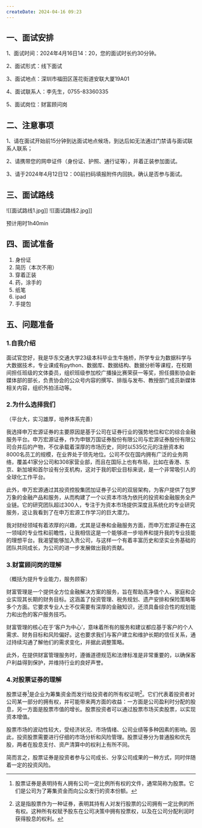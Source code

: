 ```yaml
---
createDate: 2024-04-16 09:23
---
```

## 一、面试安排

1、面试时间：2024年4月16日14：20，您的面试时长约30分钟。

2、面试形式：线下面试

3、面试地点：深圳市福田区莲花街道安联大厦19A01

4、面试联系人：李先生，0755-83360335

5、面试岗位：财富顾问岗

## 二、注意事项

1、请在面试开始前15分钟到达面试地点候场，到达后如无法通过门禁请与面试联系人联系；

2、请携带您的网申证件（身份证、护照、通行证等），并着正装参加面试。

3、请于2024年4月12日12：00前扫码填报附件内回执，确认是否参与面试。

## 三、面试路线

![[面试路线1.jpg]] ![[面试路线2.jpg]]

预计用时1h40min

## 四、面试准备
1. 身份证
2. 简历（本次不用）
3. 穿着正装
4. 药，涂手的
5. 纸笔
6. ipad
7. 手提包
## 五、问题准备
### 1.自我介绍

面试官您好，我是华东交通大学23级本科毕业生牛施桥，所学专业为数据科学与大数据技术，专业课成有python、数据库、数据结构、数据分析等课程，在校期间担任班级的文体委员，组织班级参加校广播操比赛荣获一等奖，担任摄影协会新媒体部的部长，负责协会的公众号内容的撰写、排版与发布、教授部门成员新媒体相关内容，组织外拍活动等。

### 2.为什么选择我们

（平台大，实习雄厚，培养体系完善）

我选择申万宏源证券的主要原因是基于公司在证券行业的强势地位和它的综合金融服务平台。申万宏源证券，作为申银万国证券股份有限公司与宏源证券股份有限公司合并后的产物，不仅承载着深厚的市场历史，同时以535亿元的注册资本和8000名员工的规模，在业界处于领先地位。公司不仅在国内拥有广泛的业务网络，覆盖41家分公司和308家营业部，而且在国际上也有布局，比如在香港、东京、新加坡和首尔设有分支机构，这对于我的职业目标来说，是一个非常吸引人的全球化工作平台。

此外，申万宏源通过其投资控股集团加证券子公司的双层架构，为客户提供了包罗万象的金融产品和服务，从而构建了一个以资本市场为依托的投资和金融服务全产业链。它的研究团队超过300人，专注于为资本市场提供深度且系统化的专业研究服务，这让我看到了在申万宏源工作学习的巨大潜力。

我对财经领域有着浓厚的兴趣，尤其是证券和金融服务方面，而申万宏源证券在这一领域的专业性和前瞻性，让我相信这是一个能够进一步培养和提升我的专业技能的理想平台。我渴望能够加入贵公司，与这样一个有着丰富历史和坚实业务基础的团队共同成长，为公司的进一步发展做出我的贡献。

### 3.财富顾问岗的理解

（概括为提升专业能力，服务顾客）

财富管理是一个提供全方位金融解决方案的服务，旨在帮助高净值个人、家庭和企业实现其长期的财务目标。这涵盖了投资管理、税务规划、遗产安排和保险策略等多个方面。它要求专业人士不仅需要有深厚的金融知识，还须具备综合性的规划能力和出色的客户服务技巧。

财富管理的核心在于‘客户为中心’，意味着所有的服务和建议都应基于客户的个人需求、财务目标和风险偏好。这也要求我们与客户建立和维护长期的信任关系，通过持续沟通了解他们的需求变化，并据此调整策略。

此外，在提供财富管理服务时，遵循道德规范和法律标准是非常重要的，以确保客户利益得到保护，并维持行业的良好声誉。

### 4.对股票证券的理解

股票证券[^1]是企业为筹集资金而发行给投资者的所有权证明[^2]。它们代表着投资者对公司某一部分的拥有权，并可能带来两方面的收益：一方面是公司盈利时分配的股息，另一方面是股票市值的增长。股票投资者可以通过股票市场买卖股票，以实现资本增值。

股票市场的波动性较大，受经济状况、市场情绪、公司业绩等多种因素的影响。因此，投资股票需要进行仔细的市场分析和风险管理。股票证券分为普通股和优先股，两者在股息支付、资产清算中的权利上有所不同。

简而言之，股票证券是投资者参与公司成长、分享公司成果的一种方式，同时伴随着一定的投资风险。

[^1]: 股票证券是表明持有人拥有公司一定比例所有权的文件，通常简称为股票。它们是公司为了筹集资金而向公众发行的资本份额。
[^2]: 这是指股票作为一种证券，表明其持有人对发行股票的公司拥有一定比例的所有权。这种所有权赋予股东在公司决策中拥有投票权，以及在公司分配利润时获得股息的权利。